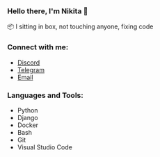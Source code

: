 ### Hello there, I'm Nikita 👋
📦 I sitting in box, not touching anyone, fixing code
### Connect with me:

- [Discord](https://discordapp.com/users/452019546593820674/)
- [Telegram](https://t.me/Kotorkovsciy)
- [Email](mailto:kotorkovsciy@gmail.com)

### Languages and Tools:
- Python
- Django
- Docker
- Bash
- Git
- Visual Studio Code

